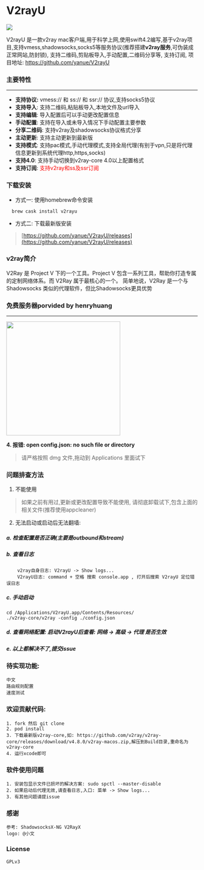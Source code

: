 # V2rayU
![](https://github.com/yanue/V2rayU/blob/master/V2rayU/Assets.xcassets/AppIcon.appiconset/128.png?raw=true)

V2rayU 是一款v2ray mac客户端,用于科学上网,使用swift4.2编写,基于v2ray项目,支持vmess,shadowsocks,socks5等服务协议(推荐搭建**v2ray服务**,可伪装成正常网站,防封锁), 支持二维码,剪贴板导入,手动配置,二维码分享等, 支持订阅, 项目地址: https://github.com/yanue/V2rayU

### 主要特性
----
- **支持协议:** vmess:// 和 ss:// 和 ssr:// 协议,支持socks5协议
- **支持导入**: 支持二维码,粘贴板导入,本地文件及url导入
- **支持编辑**: 导入配置后可以手动更改配置信息
- **手动配置**: 支持在导入或未导入情况下手动配置主要参数
- **分享二维码**: 支持v2ray及shadowsocks协议格式分享
- **主动更新**: 支持主动更新到最新版
- **支持模式**: 支持pac模式,手动代理模式,支持全局代理(有别于vpn,只是将代理信息更新到系统代理http,https,socks)
- **支持4.0**: 支持手动切换到v2ray-core 4.0以上配置格式
- **支持订阅**: <span style="color: red">支持v2ray和ss及ssr订阅</span>

### 下载安装
- 方式一: 使用homebrew命令安装
```
  brew cask install v2rayu
```
- 方式二: 下载最新版安装
> [https://github.com/yanue/V2rayU/releases](https://github.com/yanue/V2rayU/releases)

### v2ray简介
   V2Ray 是 Project V 下的一个工具。Project V 包含一系列工具，帮助你打造专属的定制网络体系。而 V2Ray 属于最核心的一个。
简单地说，V2Ray 是一个与 Shadowsocks 类似的代理软件，但比Shadowsocks更具优势


### 免费服务器porvided by henryhuang
----
<p>
	<img src="https://ibb.co/b5NxRv2" height="300"/> 
	
</p>



>

**4. 报错: open config.json: no such file or directory**

> 请严格按照 dmg 文件,拖动到 Applications 里面试下

### 问题排查方法

1. 不能使用
>  如果之前有用过,更新或更改配置导致不能使用, 请彻底卸载试下,包含上面的相关文件(推荐使用appcleaner)
   
2. 无法启动或启动后无法翻墙: 
  ##### a. 检查配置是否正确(主要是outbound和stream)
  ##### b. 查看日志
```
	v2ray自身日志: V2rayU -> Show logs...
	V2rayU日志: command + 空格 搜索 console.app , 打开后搜索 V2rayU 定位错误日志
```
  #####   c. 手动启动
```
cd /Applications/V2rayU.app/Contents/Resources/
./v2ray-core/v2ray -config ./config.json
```
  #####  d. 查看网络配置: 启动V2rayU后查看: 网络 -> 高级 -> 代理 是否生效

  #####  e. 以上都解决不了,提交issue

### 待实现功能:
	中文
	路由规则配置
	速度测试
	
### 欢迎贡献代码:
	1. fork 然后 git clone
	2. pod install
	3. 下载最新版v2ray-core,如: https://github.com/v2ray/v2ray-core/releases/download/v4.8.0/v2ray-macos.zip,解压到Build目录,重命名为v2ray-core
	4. 运行xcode即可

### 软件使用问题
	1. 安装包显示文件已损坏的解决方案: sudo spctl --master-disable
	2. 如果启动后代理无效,请查看日志,入口: 菜单 -> Show logs...
	3. 有其他问题请提issue

### 感谢
	参考: ShadowsocksX-NG V2RayX
	logo: @小文

### License
	GPLv3
